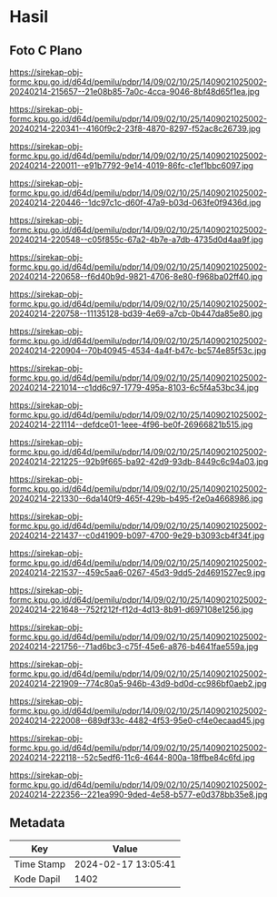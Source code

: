 # Hasil

## Foto C Plano

https://sirekap-obj-formc.kpu.go.id/d64d/pemilu/pdpr/14/09/02/10/25/1409021025002-20240214-215657--21e08b85-7a0c-4cca-9046-8bf48d65f1ea.jpg

https://sirekap-obj-formc.kpu.go.id/d64d/pemilu/pdpr/14/09/02/10/25/1409021025002-20240214-220341--4160f9c2-23f8-4870-8297-f52ac8c26739.jpg

https://sirekap-obj-formc.kpu.go.id/d64d/pemilu/pdpr/14/09/02/10/25/1409021025002-20240214-220011--e91b7792-9e14-4019-86fc-c1ef1bbc6097.jpg

https://sirekap-obj-formc.kpu.go.id/d64d/pemilu/pdpr/14/09/02/10/25/1409021025002-20240214-220446--1dc97c1c-d60f-47a9-b03d-063fe0f9436d.jpg

https://sirekap-obj-formc.kpu.go.id/d64d/pemilu/pdpr/14/09/02/10/25/1409021025002-20240214-220548--c05f855c-67a2-4b7e-a7db-4735d0d4aa9f.jpg

https://sirekap-obj-formc.kpu.go.id/d64d/pemilu/pdpr/14/09/02/10/25/1409021025002-20240214-220658--f6d40b9d-9821-4706-8e80-f968ba02ff40.jpg

https://sirekap-obj-formc.kpu.go.id/d64d/pemilu/pdpr/14/09/02/10/25/1409021025002-20240214-220758--11135128-bd39-4e69-a7cb-0b447da85e80.jpg

https://sirekap-obj-formc.kpu.go.id/d64d/pemilu/pdpr/14/09/02/10/25/1409021025002-20240214-220904--70b40945-4534-4a4f-b47c-bc574e85f53c.jpg

https://sirekap-obj-formc.kpu.go.id/d64d/pemilu/pdpr/14/09/02/10/25/1409021025002-20240214-221014--c1dd6c97-1779-495a-8103-6c5f4a53bc34.jpg

https://sirekap-obj-formc.kpu.go.id/d64d/pemilu/pdpr/14/09/02/10/25/1409021025002-20240214-221114--defdce01-1eee-4f96-be0f-26966821b515.jpg

https://sirekap-obj-formc.kpu.go.id/d64d/pemilu/pdpr/14/09/02/10/25/1409021025002-20240214-221225--92b9f665-ba92-42d9-93db-8449c6c94a03.jpg

https://sirekap-obj-formc.kpu.go.id/d64d/pemilu/pdpr/14/09/02/10/25/1409021025002-20240214-221330--6da140f9-465f-429b-b495-f2e0a4668986.jpg

https://sirekap-obj-formc.kpu.go.id/d64d/pemilu/pdpr/14/09/02/10/25/1409021025002-20240214-221437--c0d41909-b097-4700-9e29-b3093cb4f34f.jpg

https://sirekap-obj-formc.kpu.go.id/d64d/pemilu/pdpr/14/09/02/10/25/1409021025002-20240214-221537--459c5aa6-0267-45d3-9dd5-2d4691527ec9.jpg

https://sirekap-obj-formc.kpu.go.id/d64d/pemilu/pdpr/14/09/02/10/25/1409021025002-20240214-221648--752f212f-f12d-4d13-8b91-d697108e1256.jpg

https://sirekap-obj-formc.kpu.go.id/d64d/pemilu/pdpr/14/09/02/10/25/1409021025002-20240214-221756--71ad6bc3-c75f-45e6-a876-b4641fae559a.jpg

https://sirekap-obj-formc.kpu.go.id/d64d/pemilu/pdpr/14/09/02/10/25/1409021025002-20240214-221909--774c80a5-946b-43d9-bd0d-cc986bf0aeb2.jpg

https://sirekap-obj-formc.kpu.go.id/d64d/pemilu/pdpr/14/09/02/10/25/1409021025002-20240214-222008--689df33c-4482-4f53-95e0-cf4e0ecaad45.jpg

https://sirekap-obj-formc.kpu.go.id/d64d/pemilu/pdpr/14/09/02/10/25/1409021025002-20240214-222118--52c5edf6-11c6-4644-800a-18ffbe84c6fd.jpg

https://sirekap-obj-formc.kpu.go.id/d64d/pemilu/pdpr/14/09/02/10/25/1409021025002-20240214-222356--221ea990-9ded-4e58-b577-e0d378bb35e8.jpg


## Metadata

| Key        | Value               |
| ---------- | ------------------- |
| Time Stamp | 2024-02-17 13:05:41 |
| Kode Dapil | 1402                |



